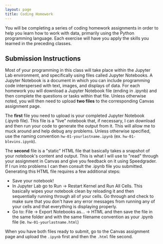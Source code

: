 ```yaml
---
layout: page
title: Coding Homework
---
```


You will be completing a series of coding homework assignments in order to help you learn how to work with data, primarily using the Python programming language. Each exercise will have you apply the skills you learned in the preceding classes.

## Submission Instructions

Most of your programming in this class will take place within the Jupyter Lab environment, and specifically using files called Jupyter Notebooks. A Jupyter Notebook is a document in which you can include programming code interspersed with text, images, and displays of data. For each homework you will download a Jupyter Notebook file (ending in .ipynb) and then complete the questions or tasks within that file. Unless otherwise noted, you will then need to upload **two files** to the corresponding Canvas assignment page. 

The **first** file you need to upload is your completed Jupyter Notebook (.ipynb file). This file is a "live" notebook that, if necessary, I can download and then run your code to generate the output from it. This will allow me to muck around and help debug any problems. Unless otherwise specified, use the naming convention `hw-01-yourlastname.ipynb` (ex. `hw-01-blevins.ipynb`).

The **second** file is a "static" HTML file that basically takes a snapshot of your notebook's content and output. This is what I will use to "read" through your assignment in Canvas and give you feedback on it using Speedgrader. If I run into problems I can then consult the .ipynb file you submitted. Generating this HTML file requires a few additional steps:

- Save your notebook!
- In Jupyter Lab go to Run -> Restart Kernel and Run All Cells. This basically wipes your notebook clean by reloading it and then sequentially running through all of your cells. Go through and check to make sure that you don't have any error messages from running any of your cells and that everything is displaying properly. 
- Go to: File -> Export Notebooks as... -> HTML and then save the file in the same folder and with the same filename convention as your .ipynb file (ie. `hw-01-yourlastname.html`)

When you have both files ready to submit, go to the Canvas assignment page and upload the `.ipynb` first and then the `.html` file second.